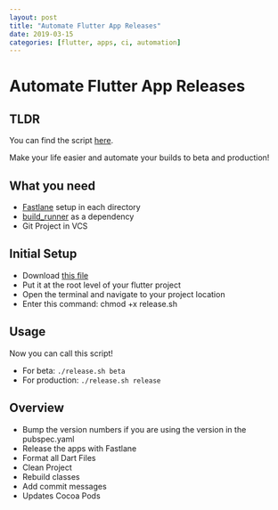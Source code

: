 ```yaml
---
layout: post
title: "Automate Flutter App Releases"
date: 2019-03-15
categories: [flutter, apps, ci, automation]
---
```


# Automate Flutter App Releases

## TLDR

You can find the script [here](https://gist.github.com/rodydavis/774b36e32d7efa882cca8dd16da6e74c).

<script src="https://gist.github.com/rodydavis/774b36e32d7efa882cca8dd16da6e74c.js"></script>

Make your life easier and automate your builds to beta and production!

## What you need

- [Fastlane](https://fastlane.tools/) setup in each directory
- [build_runner](https://pub.dartlang.org/packages/build_runner) as a dependency
- Git Project in VCS

## Initial Setup

- Download [this file](https://gist.github.com/rodydavis/774b36e32d7efa882cca8dd16da6e74c)
- Put it at the root level of your flutter project
- Open the terminal and navigate to your project location
- Enter this command: chmod +x release.sh

## Usage

Now you can call this script!

- For beta: `./release.sh beta`
- For production: `./release.sh release`

## Overview

- Bump the version numbers if you are using the version in the pubspec.yaml
- Release the apps with Fastlane
- Format all Dart Files
- Clean Project
- Rebuild classes
- Add commit messages
- Updates Cocoa Pods
